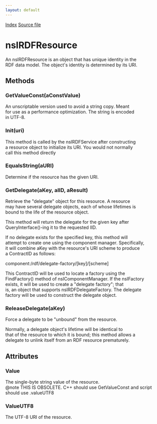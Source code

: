 ```yaml
---
layout: default
---
```

<div id='links'><a href="../index.html">Index</a>
<a href="http://dxr.mozilla.org/mozilla-central/source/rdf/base/nsIRDFResource.idl">Source file</a>
</div>

# nsIRDFResource #
  
An nsIRDFResource is an object that has unique identity in the   
RDF data model. The object's identity is determined by its URI.  
  

## Methods ##

### GetValueConst(aConstValue) ###
  
An unscriptable version used to avoid a string copy. Meant  
for use as a performance optimization. The string is encoded  
in UTF-8.  
  

### Init(uri) ###
  
This method is called by the nsIRDFService after constructing  
a resource object to initialize its URI. You would not normally  
call this method directly  
  

### EqualsString(aURI) ###
  
Determine if the resource has the given URI.  
  

### GetDelegate(aKey, aIID, aResult) ###
  
Retrieve the "delegate" object for this resource. A resource  
may have several delegate objects, each of whose lifetimes is  
bound to the life of the resource object.  
  
This method will return the delegate for the given key after  
QueryInterface()-ing it to the requested IID.  
  
If no delegate exists for the specified key, this method will  
attempt to create one using the component manager. Specifically,  
it will combine aKey with the resource's URI scheme to produce  
a ContractID as follows:  
  
  component:/rdf/delegate-factory/[key]/[scheme]  
  
This ContractID will be used to locate a factory using the  
FindFactory() method of nsIComponentManager. If the nsIFactory  
exists, it will be used to create a "delegate factory"; that  
is, an object that supports nsIRDFDelegateFactory. The delegate  
factory will be used to construct the delegate object.  
  

### ReleaseDelegate(aKey) ###
  
Force a delegate to be "unbound" from the resource.  
  
Normally, a delegate object's lifetime will be identical to  
that of the resource to which it is bound; this method allows a  
delegate to unlink itself from an RDF resource prematurely.  
  

## Attributes ##

### Value ###
  
The single-byte string value of the resource.  
@note THIS IS OBSOLETE. C++ should use GetValueConst and script  
      should use .valueUTF8  
  

### ValueUTF8 ###
  
The UTF-8 URI of the resource.  
  
